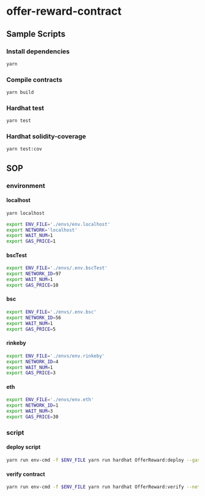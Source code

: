 # offer-reward-contract

## Sample Scripts
### Install dependencies
```bash
yarn
```

### Compile contracts
```bash
yarn build
```

### Hardhat test
```bash
yarn test 
```

### Hardhat solidity-coverage
```bash
yarn test:cov
```

## SOP
### environment
#### localhost 
``` bash
yarn localhost

export ENV_FILE='./envs/env.localhost'
export NETWORK='localhost'
export WAIT_NUM=1
export GAS_PRICE=1
```

#### bscTest
``` bash
export ENV_FILE='./envs/.env.bscTest'
export NETWORK_ID=97
export WAIT_NUM=1
export GAS_PRICE=10
```

#### bsc
``` bash
export ENV_FILE='./envs/.env.bsc'
export NETWORK_ID=56
export WAIT_NUM=1
export GAS_PRICE=5
```

#### rinkeby
``` bash
export ENV_FILE='./envs/env.rinkeby'
export NETWORK_ID=4
export WAIT_NUM=1
export GAS_PRICE=3
```

#### eth
``` bash
export ENV_FILE='./envs/env.eth'
export NETWORK_ID=1
export WAIT_NUM=3
export GAS_PRICE=30
```

### script

#### deploy script
```bash
yarn run env-cmd -f $ENV_FILE yarn run hardhat OfferReward:deploy --gas-price $GAS_PRICE --wait-num $WAIT_NUM --network $NETWORK_ID
```

#### verify contract
```bash
yarn run env-cmd -f $ENV_FILE yarn run hardhat OfferReward:verify --network $NETWORK_ID
```